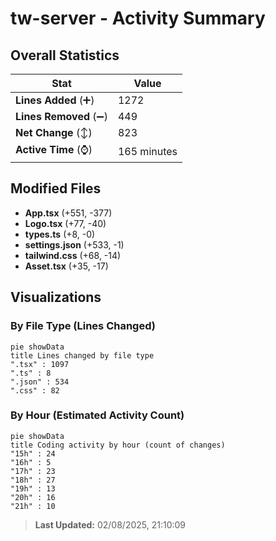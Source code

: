 # tw-server - Activity Summary 

## Overall Statistics

| Stat                   | Value                                                             |
| ---------------------- | ----------------------------------------------------------------- |
| **Lines Added** (➕)   | 1272                                          |
| **Lines Removed** (➖) | 449                                        |
| **Net Change** (↕)    | 823                |
| **Active Time** (⌚)   | 165 minutes |


## Modified Files
- **App.tsx** (+551, -377)
- **Logo.tsx** (+77, -40)
- **types.ts** (+8, -0)
- **settings.json** (+533, -1)
- **tailwind.css** (+68, -14)
- **Asset.tsx** (+35, -17)

## Visualizations

### By File Type (Lines Changed)

```mermaid
pie showData
title Lines changed by file type
".tsx" : 1097
".ts" : 8
".json" : 534
".css" : 82
```

### By Hour (Estimated Activity Count)

```mermaid
pie showData
title Coding activity by hour (count of changes)
"15h" : 24
"16h" : 5
"17h" : 23
"18h" : 27
"19h" : 13
"20h" : 16
"21h" : 10
```


> **Last Updated:** 02/08/2025, 21:10:09